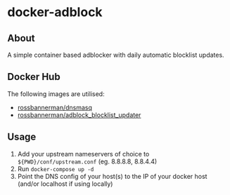 # docker-adblock

## About
A simple container based adblocker with daily automatic blocklist updates.

## Docker Hub
The following images are utilised:
- [rossbannerman/dnsmasq](https://hub.docker.com/r/rossbannerman/dnsmasq/)
- [rossbannerman/adblock_blocklist_updater](https://hub.docker.com/r/rossbannerman/adblock_blocklist_updater/)

## Usage
1. Add your upstream nameservers of choice to `${PWD}/conf/upstream.conf` (eg. 8.8.8.8, 8.8.4.4)
2. Run `docker-compose up -d`
3. Point the DNS config of your host(s) to the IP of your docker host (and/or localhost if using locally)
